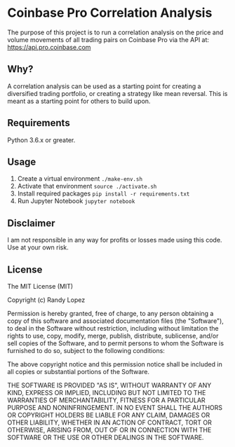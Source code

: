 # Coinbase Pro Correlation Analysis

The purpose of this project is to run a correlation analysis on the price and volume movements of all trading pairs on Coinbase Pro via the API at: https://api.pro.coinbase.com

## Why?

A correlation analysis can be used as a starting point for creating a diversified trading portfolio, or creating a strategy like mean reversal. This is meant as a starting point for others to build upon. 

## Requirements

Python 3.6.x or greater.

## Usage

1. Create a virtual environment `./make-env.sh`
2. Activate that environment `source ./activate.sh`
3. Install required packages `pip install -r requirements.txt`
4. Run Jupyter Notebook `jupyter notebook`


## Disclaimer
I am not responsible in any way for profits or losses made using this code. Use at your own risk.

## License
The MIT License (MIT)

Copyright (c) Randy Lopez

Permission is hereby granted, free of charge, to any person obtaining a copy of this software and associated documentation files (the "Software"), to deal in the Software without restriction, including without limitation the rights to use, copy, modify, merge, publish, distribute, sublicense, and/or sell copies of the Software, and to permit persons to whom the Software is furnished to do so, subject to the following conditions:

The above copyright notice and this permission notice shall be included in all copies or substantial portions of the Software.

THE SOFTWARE IS PROVIDED "AS IS", WITHOUT WARRANTY OF ANY KIND, EXPRESS OR IMPLIED, INCLUDING BUT NOT LIMITED TO THE WARRANTIES OF MERCHANTABILITY, FITNESS FOR A PARTICULAR PURPOSE AND NONINFRINGEMENT. IN NO EVENT SHALL THE AUTHORS OR COPYRIGHT HOLDERS BE LIABLE FOR ANY CLAIM, DAMAGES OR OTHER LIABILITY, WHETHER IN AN ACTION OF CONTRACT, TORT OR OTHERWISE, ARISING FROM, OUT OF OR IN CONNECTION WITH THE SOFTWARE OR THE USE OR OTHER DEALINGS IN THE SOFTWARE.

